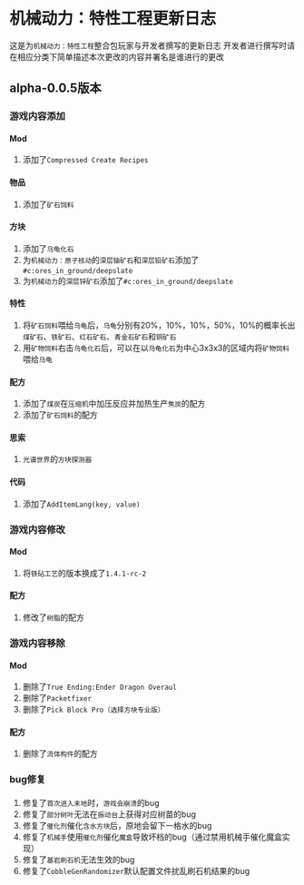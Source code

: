 # 机械动力：特性工程更新日志
这是为`机械动力：特性工程`整合包玩家与开发者撰写的更新日志
开发者进行撰写时请在相应分类下简单描述本次更改的内容并署名是谁进行的更改

## alpha-0.0.5版本

### 游戏内容添加
#### Mod
1. 添加了`Compressed Create Recipes`
#### 物品
1. 添加了`矿石饲料`
#### 方块
1. 添加了`乌龟化石`
2. 为`机械动力：原子核动`的`深层铀矿石`和`深层铅矿石`添加了`#c:ores_in_ground/deepslate`
3. 为`机械动力`的`深层锌矿石`添加了`#c:ores_in_ground/deepslate`
#### 特性
1. 将`矿石饲料`喂给`乌龟`后，`乌龟`分别有20%，10%，10%，50%，10%的概率长出`煤矿石`、`铁矿石`、`红石矿石`、`青金石矿石`和`铜矿石`
2. 用`矿物饲料`右击`乌龟化石`后，可以在以`乌龟化石`为中心3x3x3的区域内将`矿物饲料`喂给`乌龟`
#### 配方
1. 添加了`煤炭`在`压缩机`中加压反应并加热生产`焦炭`的配方
2. 添加了`矿石饲料`的配方
#### 思索
1. `光谱世界`的`方块探测器`
#### 代码
1. 添加了`AddItemLang(key, value)`

### 游戏内容修改
#### Mod
1. 将`铁砧工艺`的版本换成了`1.4.1-rc-2`
#### 配方
1. 修改了`树脂`的配方

### 游戏内容移除
#### Mod
1. 删除了`True Ending:Ender Dragon Overaul`
2. 删除了`Packetfixer`
3. 删除了`Pick Block Pro（选择方块专业版）`
#### 配方
1. 删除了`流体构件`的配方

### bug修复
####
1. 修复了`首次进入末地`时，`游戏会崩溃`的bug
2. 修复了`部分树叶`无法在`振动台`上获得对应树苗的bug
3. 修复了`催化剂`催化`含水方块`后，原地会留下一格水的bug
4. 修复了`机械手`使用`催化剂`催化`魔盒`导致坏档的bug（通过禁用机械手催化魔盒实现）
5. 修复了`基岩刷石机`无法生效的bug
6. 修复了`CobbleGenRandomizer`默认配置文件扰乱刷石机结果的bug